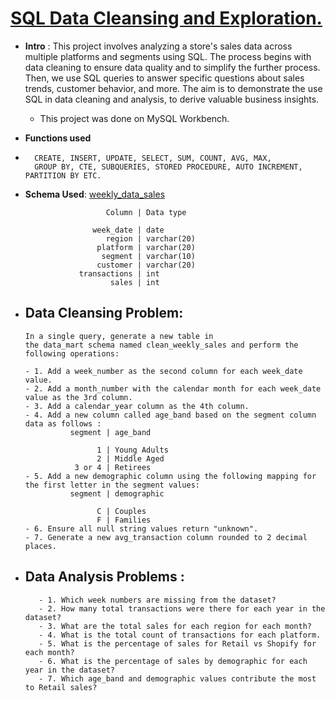 # [SQL Data Cleansing and Exploration.](https://github.com/din3shn/DA_Portfolio_Proj/blob/main/SQL_DataMart_Project/Data_Mart_Sol.sql)

- **Intro** : This project involves analyzing a store's sales data across multiple platforms and segments using SQL. The process begins with data cleaning to ensure data quality and to simplify the further process. Then, we use SQL queries to answer specific questions about sales trends, customer behavior, and more. The aim is to demonstrate the use SQL in data cleaning and analysis, to derive valuable business insights.
   - This project was done on MySQL Workbench.</sub>

- **Functions used**
-       CREATE, INSERT, UPDATE, SELECT, SUM, COUNT, AVG, MAX,
        GROUP BY, CTE, SUBQUERIES, STORED PROCEDURE, AUTO INCREMENT, PARTITION BY ETC.

- **Schema Used**: [weekly_data_sales](https://github.com/din3shn/DA_Portfolio_Proj/blob/main/SQL_DataMart_Project/data_mart_schema.sql)

                        Column | Data type
                  
                     week_date | date
                        region | varchar(20)
                      platform | varchar(20)
                       segment | varchar(10)
                      customer | varchar(20)
                  transactions | int
                         sales | int

- ## Data Cleansing Problem: 

      In a single query, generate a new table in 
      the data_mart schema named clean_weekly_sales and perform the following operations: 
      
      - 1. Add a week_number as the second column for each week_date value.
      - 2. Add a month_number with the calendar month for each week_date value as the 3rd column.
      - 3. Add a calendar_year column as the 4th column.
      - 4. Add a new column called age_band based on the segment column data as follows :  
                segment | age_band
            
                      1 | Young Adults
                      2 | Middle Aged
                 3 or 4 | Retirees         
      - 5. Add a new demographic column using the following mapping for the first letter in the segment values:
                segment | demographic
            
                      C | Couples 
                      F | Families               
      - 6. Ensure all null string values return "unknown". 
      - 7. Generate a new avg_transaction column rounded to 2 decimal places.


- ## Data Analysis Problems : 

         - 1. Which week numbers are missing from the dataset?
         - 2. How many total transactions were there for each year in the dataset?
         - 3. What are the total sales for each region for each month?
         - 4. What is the total count of transactions for each platform.
         - 5. What is the percentage of sales for Retail vs Shopify for each month?
         - 6. What is the percentage of sales by demographic for each year in the dataset?
         - 7. Which age_band and demographic values contribute the most to Retail sales?
